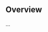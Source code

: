<!-- Note: Please must use one of our issue templates to file an issue! 🛑 -->
<!-- 👉 https://github.com/WomB0ComB0/create-typescript-app-boilerplate/issues/new/choose 👈 -->
<!-- **Issues that should have been filed with a template will be closed without action, and we will ask you to use a template.** -->

<!-- This blank issue template is only for issues that don't fit any of the templates. -->

## Overview

...
